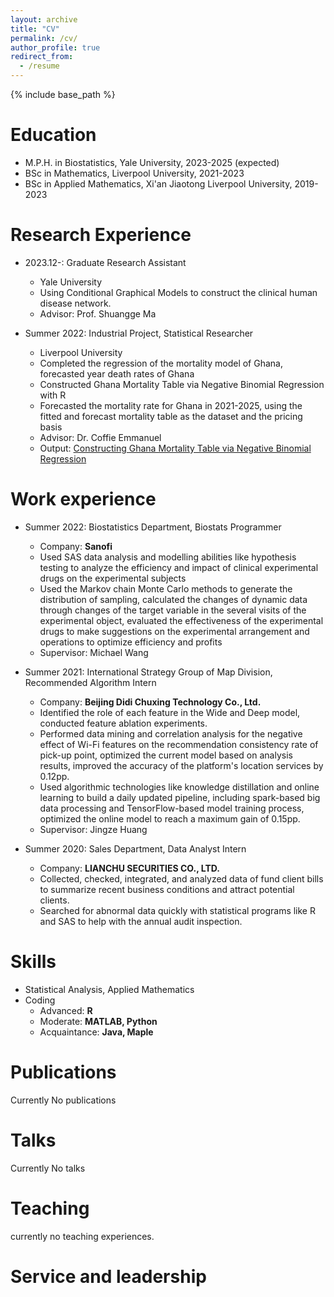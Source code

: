 ```yaml
---
layout: archive
title: "CV"
permalink: /cv/
author_profile: true
redirect_from:
  - /resume
---
```


{% include base_path %}

Education
======
* M.P.H. in Biostatistics, Yale University, 2023-2025 (expected)
* BSc in Mathematics, Liverpool University, 2021-2023
* BSc in Applied Mathematics, Xi'an Jiaotong Liverpool University, 2019-2023

Research Experience
======
* 2023.12-: Graduate Research Assistant
  * Yale University
  * Using Conditional Graphical Models to construct the clinical human disease network.
  * Advisor: Prof. Shuangge Ma
 
* Summer 2022: Industrial Project, Statistical Researcher
  * Liverpool University
  * Completed the regression of the mortality model of Ghana, forecasted year death rates of Ghana
  * Constructed Ghana Mortality Table via Negative Binomial Regression with R
  * Forecasted the mortality rate for Ghana in 2021-2025, using the fitted and forecast mortality table as the dataset and the pricing basis
  * Advisor: Dr. Coffie Emmanuel
  * Output: [Constructing Ghana Mortality Table via Negative Binomial Regression](../assets/Report_Group5.pdf)

Work experience
======
* Summer 2022: Biostatistics Department, Biostats Programmer
  * Company: **Sanofi**
  * Used SAS data analysis and modelling abilities like hypothesis testing to analyze the efficiency and impact of clinical experimental drugs on the experimental subjects
  * Used the Markov chain Monte Carlo methods to generate the distribution of sampling, calculated the changes of dynamic data through changes of the target variable in the several visits of the experimental object, evaluated the effectiveness of the experimental drugs to make suggestions on the experimental arrangement and operations to optimize efficiency and profits
  * Supervisor: Michael Wang

* Summer 2021: International Strategy Group of Map Division, Recommended Algorithm Intern
  * Company: **Beijing Didi Chuxing Technology Co., Ltd.**
  * Identified the role of each feature in the Wide and Deep model, conducted feature ablation experiments.
  * Performed data mining and correlation analysis for the negative effect of Wi-Fi features on the recommendation consistency rate of pick-up point, optimized the current model based on analysis results, improved the accuracy of the platform's location services by 0.12pp.
  * Used algorithmic technologies like knowledge distillation and online learning to build a daily updated pipeline, including spark-based big data processing and TensorFlow-based model training process, optimized the online model to reach a maximum gain of 0.15pp.
  * Supervisor: Jingze Huang

* Summer 2020: Sales Department, Data Analyst Intern
  * Company: **LIANCHU SECURITIES CO., LTD.**
  * Collected, checked, integrated, and analyzed data of fund client bills to summarize recent business conditions and attract potential clients.
  * Searched for abnormal data quickly with statistical programs like R and SAS to help with the annual audit inspection.
  
Skills
======
* Statistical Analysis, Applied Mathematics
* Coding
  * Advanced: **R**
  * Moderate: **MATLAB, Python**
  * Acquaintance: **Java, Maple**

Publications
======
Currently No publications
  
Talks
======
Currently No talks
  
Teaching
======
currently no teaching experiences.
  
Service and leadership
======
